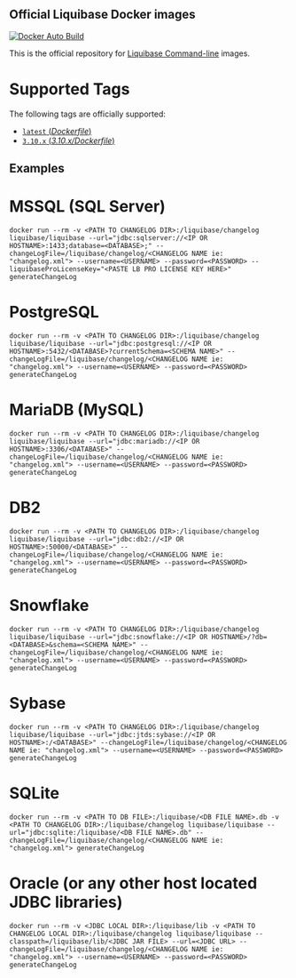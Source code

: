 
## Official Liquibase Docker images

[![Docker Auto Build](https://img.shields.io/docker/cloud/automated/liquibase/liquibase)][docker]

[docker]: https://hub.docker.com/r/liquibase/liquibase

This is the official repository for [Liquibase Command-line](https://download.liquibase.org/) images.

# Supported Tags

The following tags are officially supported:

-	[`latest` (*Dockerfile*)](https://github.com/liquibase/docker/blob/main/Dockerfile)
-	[`3.10.x` (*3.10.x/Dockerfile*)](https://github.com/liquibase/docker/blob/main/3.10.x/Dockerfile)

## Examples

# MSSQL (SQL Server)

`docker run --rm -v <PATH TO CHANGELOG DIR>:/liquibase/changelog liquibase/liquibase --url="jdbc:sqlserver://<IP OR HOSTNAME>:1433;database=<DATABASE>;" --changeLogFile=/liquibase/changelog/<CHANGELOG NAME ie: "changelog.xml"> --username=<USERNAME> --password=<PASSWORD> --liquibaseProLicenseKey="<PASTE LB PRO LICENSE KEY HERE>" generateChangeLog`

# PostgreSQL

`docker run --rm -v <PATH TO CHANGELOG DIR>:/liquibase/changelog liquibase/liquibase --url="jdbc:postgresql://<IP OR HOSTNAME>:5432/<DATABASE>?currentSchema=<SCHEMA NAME>" --changeLogFile=/liquibase/changelog/<CHANGELOG NAME ie: "changelog.xml"> --username=<USERNAME> --password=<PASSWORD> generateChangeLog`

# MariaDB (MySQL)

`docker run --rm -v <PATH TO CHANGELOG DIR>:/liquibase/changelog liquibase/liquibase --url="jdbc:mariadb://<IP OR HOSTNAME>:3306/<DATABASE>" --changeLogFile=/liquibase/changelog/<CHANGELOG NAME ie: "changelog.xml"> --username=<USERNAME> --password=<PASSWORD> generateChangeLog`

# DB2

`docker run --rm -v <PATH TO CHANGELOG DIR>:/liquibase/changelog liquibase/liquibase --url="jdbc:db2://<IP OR HOSTNAME>:50000/<DATABASE>" --changeLogFile=/liquibase/changelog/<CHANGELOG NAME ie: "changelog.xml"> --username=<USERNAME> --password=<PASSWORD> generateChangeLog`

# Snowflake

`docker run --rm -v <PATH TO CHANGELOG DIR>:/liquibase/changelog liquibase/liquibase --url="jdbc:snowflake://<IP OR HOSTNAME>/?db=<DATABASE>&schema=<SCHEMA NAME>" --changeLogFile=/liquibase/changelog/<CHANGELOG NAME ie: "changelog.xml"> --username=<USERNAME> --password=<PASSWORD> generateChangeLog`

# Sybase

`docker run --rm -v <PATH TO CHANGELOG DIR>:/liquibase/changelog liquibase/liquibase --url="jdbc:jtds:sybase://<IP OR HOSTNAME>:/<DATABASE>" --changeLogFile=/liquibase/changelog/<CHANGELOG NAME ie: "changelog.xml"> --username=<USERNAME> --password=<PASSWORD> generateChangeLog`

# SQLite

`docker run --rm -v <PATH TO DB FILE>:/liquibase/<DB FILE NAME>.db -v <PATH TO CHANGELOG DIR>:/liquibase/changelog liquibase/liquibase --url="jdbc:sqlite:/liquibase/<DB FILE NAME>.db" --changeLogFile=/liquibase/changelog/<CHANGELOG NAME ie: "changelog.xml"> generateChangeLog`

# Oracle (or any other host located JDBC libraries)

`docker run --rm -v <JDBC LOCAL DIR>:/liquibase/lib -v <PATH TO CHANGELOG LOCAL DIR>:/liquibase/changelog liquibase/liquibase --classpath=/liquibase/lib/<JDBC JAR FILE> --url=<JDBC URL> --changeLogFile=/liquibase/changelog/<CHANGELOG NAME ie: "changelog.xml"> --username=<USERNAME> --password=<PASSWORD> generateChangeLog`
